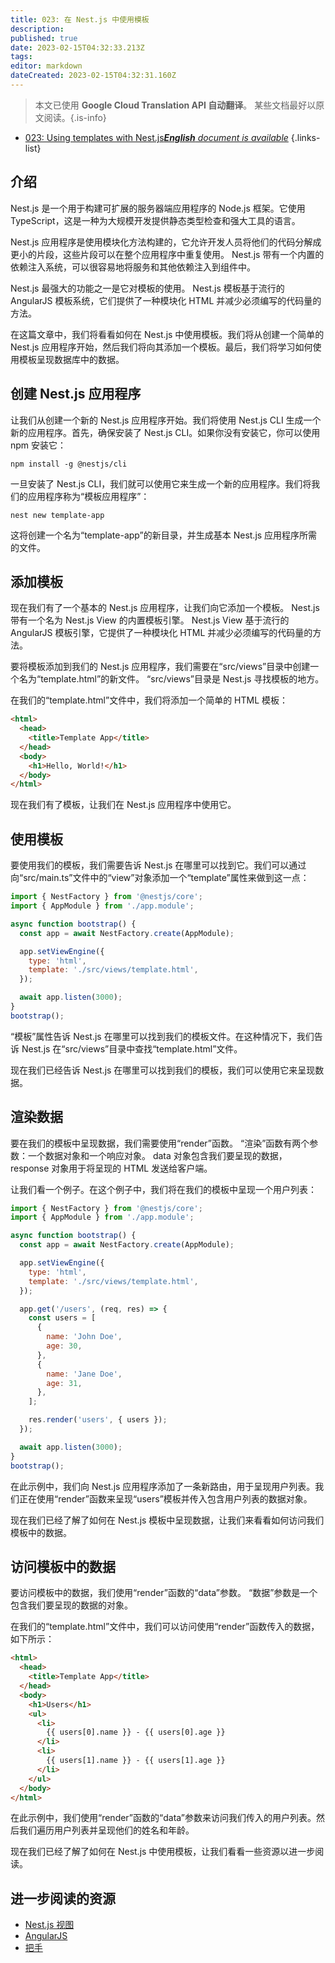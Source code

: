 ```yaml
---
title: 023: 在 Nest.js 中使用模板
description: 
published: true
date: 2023-02-15T04:32:33.213Z
tags: 
editor: markdown
dateCreated: 2023-02-15T04:32:31.160Z
---
```


> 本文已使用 **Google Cloud Translation API 自动翻译**。
某些文档最好以原文阅读。{.is-info}



- [023: Using templates with Nest.js***English** document is available*](/en/Knowledge-base/Nest-js/Learning/023-using-templates-with-nest-js)
{.links-list}


## 介绍

Nest.js 是一个用于构建可扩展的服务器端应用程序的 Node.js 框架。它使用 TypeScript，这是一种为大规模开发提供静态类型检查和强大工具的语言。

Nest.js 应用程序是使用模块化方法构建的，它允许开发人员将他们的代码分解成更小的片段，这些片段可以在整个应用程序中重复使用。 Nest.js 带有一个内置的依赖注入系统，可以很容易地将服务和其他依赖注入到组件中。

Nest.js 最强大的功能之一是它对模板的使用。 Nest.js 模板基于流行的 AngularJS 模板系统，它们提供了一种模块化 HTML 并减少必须编写的代码量的方法。

在这篇文章中，我们将看看如何在 Nest.js 中使用模板。我们将从创建一个简单的 Nest.js 应用程序开始，然后我们将向其添加一个模板。最后，我们将学习如何使用模板呈现数据库中的数据。

## 创建 Nest.js 应用程序

让我们从创建一个新的 Nest.js 应用程序开始。我们将使用 Nest.js CLI 生成一个新的应用程序。首先，确保安装了 Nest.js CLI。如果你没有安装它，你可以使用 npm 安装它：

```
npm install -g @nestjs/cli
```

一旦安装了 Nest.js CLI，我们就可以使用它来生成一个新的应用程序。我们将我们的应用程序称为“模板应用程序”：

```
nest new template-app
```

这将创建一个名为“template-app”的新目录，并生成基本 Nest.js 应用程序所需的文件。

## 添加模板

现在我们有了一个基本的 Nest.js 应用程序，让我们向它添加一个模板。 Nest.js 带有一个名为 Nest.js View 的内置模板引擎。 Nest.js View 基于流行的 AngularJS 模板引擎，它提供了一种模块化 HTML 并减少必须编写的代码量的方法。

要将模板添加到我们的 Nest.js 应用程序，我们需要在“src/views”目录中创建一个名为“template.html”的新文件。 “src/views”目录是 Nest.js 寻找模板的地方。

在我们的“template.html”文件中，我们将添加一个简单的 HTML 模板：

```html
<html>
  <head>
    <title>Template App</title>
  </head>
  <body>
    <h1>Hello, World!</h1>
  </body>
</html>
```

现在我们有了模板，让我们在 Nest.js 应用程序中使用它。

## 使用模板

要使用我们的模板，我们需要告诉 Nest.js 在哪里可以找到它。我们可以通过向“src/main.ts”文件中的“view”对象添加一个“template”属性来做到这一点：

```javascript
import { NestFactory } from '@nestjs/core';
import { AppModule } from './app.module';

async function bootstrap() {
  const app = await NestFactory.create(AppModule);

  app.setViewEngine({
    type: 'html',
    template: './src/views/template.html',
  });

  await app.listen(3000);
}
bootstrap();
```

“模板”属性告诉 Nest.js 在哪里可以找到我们的模板文件。在这种情况下，我们告诉 Nest.js 在“src/views”目录中查找“template.html”文件。

现在我们已经告诉 Nest.js 在哪里可以找到我们的模板，我们可以使用它来呈现数据。

## 渲染数据

要在我们的模板中呈现数据，我们需要使用“render”函数。 “渲染”函数有两个参数：一个数据对象和一个响应对象。 data 对象包含我们要呈现的数据，response 对象用于将呈现的 HTML 发送给客户端。

让我们看一个例子。在这个例子中，我们将在我们的模板中呈现一个用户列表：

```javascript
import { NestFactory } from '@nestjs/core';
import { AppModule } from './app.module';

async function bootstrap() {
  const app = await NestFactory.create(AppModule);

  app.setViewEngine({
    type: 'html',
    template: './src/views/template.html',
  });

  app.get('/users', (req, res) => {
    const users = [
      {
        name: 'John Doe',
        age: 30,
      },
      {
        name: 'Jane Doe',
        age: 31,
      },
    ];

    res.render('users', { users });
  });

  await app.listen(3000);
}
bootstrap();
```

在此示例中，我们向 Nest.js 应用程序添加了一条新路由，用于呈现用户列表。我们正在使用“render”函数来呈现“users”模板并传入包含用户列表的数据对象。

现在我们已经了解了如何在 Nest.js 模板中呈现数据，让我们来看看如何访问我们模板中的数据。

## 访问模板中的数据

要访问模板中的数据，我们使用“render”函数的“data”参数。 “数据”参数是一个包含我们要呈现的数据的对象。

在我们的“template.html”文件中，我们可以访问使用“render”函数传入的数据，如下所示：

```html
<html>
  <head>
    <title>Template App</title>
  </head>
  <body>
    <h1>Users</h1>
    <ul>
      <li>
        {{ users[0].name }} - {{ users[0].age }}
      </li>
      <li>
        {{ users[1].name }} - {{ users[1].age }}
      </li>
    </ul>
  </body>
</html>
```

在此示例中，我们使用“render”函数的“data”参数来访问我们传入的用户列表。然后我们遍历用户列表并呈现他们的姓名和年龄。

现在我们已经了解了如何在 Nest.js 中使用模板，让我们看看一些资源以进一步阅读。

## 进一步阅读的资源

- [Nest.js 视图](https://docs.nestjs.com/v/6/view)
- [AngularJS](https://angularjs.org/)
- [把手](https://handlebarsjs.com/)